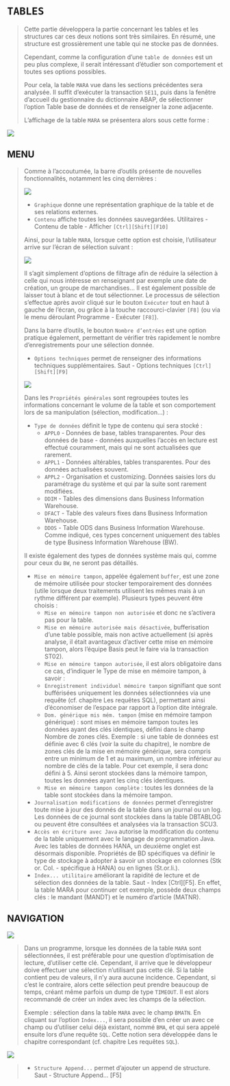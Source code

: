 # **`TABLES`**

> Cette partie développera la partie concernant les tables et les structures car ces deux notions sont très similaires. En résumé, une structure est grossièrement une table qui ne stocke pas de données.
>
> Cependant, comme la configuration d’une `table de données` est un peu plus complexe, il serait intéressant d’étudier son comportement et toutes ses options possibles.
>
> Pour cela, la table `MARA` vue dans les sections précédentes sera analysée. Il suffit d’exécuter la transaction `SE11`, puis dans la fenêtre d’accueil du gestionnaire du dictionnaire ABAP, de sélectionner l’option Table base de données et de renseigner la zone adjacente.
>
> L’affichage de la table `MARA` se présentera alors sous cette forme :

![](../00_Ressources/06_01_01.png)

## **MENU**

> Comme à l’accoutumée, la barre d’outils présente de nouvelles fonctionnalités, notamment les cinq dernières :
>
> ![](../00_Ressources/06_01_02.png)
>
> - `Graphique` donne une représentation graphique de la table et de ses relations externes.
> - `Contenu` affiche toutes les données sauvegardées. Utilitaires - Contenu de table - Afficher `[Ctrl][Shift][F10]`
>
> Ainsi, pour la table `MARA`, lorsque cette option est choisie, l’utilisateur arrive sur l’écran de sélection suivant :
>
> ![](../00_Ressources/06_01_03.png)
>
> Il s’agit simplement d’options de filtrage afin de réduire la sélection à celle qui nous intéresse en renseignant par exemple une date de création, un groupe de marchandises... Il est également possible de laisser tout à blanc et de tout sélectionner. Le processus de sélection s’effectue après avoir cliqué sur le bouton `Exécuter` tout en haut à gauche de l’écran, ou grâce à la touche raccourci-clavier `[F8]` (ou via le menu déroulant Programme - Exécuter `[F8]`).
>
> Dans la barre d’outils, le bouton `Nombre d’entrées` est une option pratique également, permettant de vérifier très rapidement le nombre d’enregistrements pour une sélection donnée.
>
> - `Options techniques` permet de renseigner des informations techniques supplémentaires. Saut - Options techniques `[Ctrl][Shift][F9]`
>
> ![](../00_Ressources/06_01_04.png)
>
> Dans les `Propriétés générales` sont regroupées toutes les informations concernant le volume de la table et son comportement lors de sa manipulation (sélection, modification...) :
>
> - `Type de données` définit le type de contenu qui sera stocké :
>   - `APPL0` - Données de base, tables transparentes. Pour des données de base - données auxquelles l’accès en lecture est effectué couramment, mais qui ne sont actualisées que rarement.
>   - `APPL1` - Données altérables, tables transparentes. Pour des données actualisées souvent.
>   - `APPL2` - Organisation et customizing. Données saisies lors du paramétrage du système et qui par la suite sont rarement modifiées.
>   - `DDIM` - Tables des dimensions dans Business Information Warehouse.
>   - `DFACT` - Table des valeurs fixes dans Business Information Warehouse.
>   - `DDOS` - Table ODS dans Business Information Warehouse. Comme indiqué, ces types concernent uniquement des tables de type Business Information Warehouse (BW).
>
> Il existe également des types de données système mais qui, comme pour ceux du `BW`, ne seront pas détaillés.
>
> - `Mise en mémoire tampon`, appelée également `buffer`, est une zone de mémoire utilisée pour stocker temporairement des données (utile lorsque deux traitements utilisent les mêmes mais à un rythme différent par exemple). Plusieurs types peuvent être choisis :
>   - `Mise en mémoire tampon non autorisée` et donc ne s’activera pas pour la table.
>   - `Mise en mémoire autorisée mais désactivée`, bufferisation d’une table possible, mais non active actuellement (si après analyse, il était avantageux d’activer cette mise en mémoire tampon, alors l’équipe Basis peut le faire via la transaction ST02).
>   - `Mise en mémoire tampon autorisée`, il est alors obligatoire dans ce cas, d’indiquer le Type de mise en mémoire tampon, à savoir :
>   - `Enregistrement individuel mémoire tampon` signifiant que sont bufférisées uniquement les données sélectionnées via une requête (cf. chapitre Les requêtes SQL), permettant ainsi d’économiser de l’espace par rapport à l’option dite intégrale.
>   - `Dom. générique mis mém. tampon` (mise en mémoire tampon générique) : sont mises en mémoire tampon toutes les données ayant des clés identiques, défini dans le champ Nombre de zones clés. Exemple : si une table de données est définie avec 6 clés (voir la suite du chapitre), le nombre de zones clés de la mise en mémoire générique, sera compris entre un minimum de 1 et au maximum, un nombre inférieur au nombre de clés de la table. Pour cet exemple, il sera donc défini à 5. Ainsi seront stockées dans la mémoire tampon, toutes les données ayant les cinq clés identiques.
>   - `Mise en mémoire tampon complète` : toutes les données de la table sont stockées dans la mémoire tampon.
> - `Journalisation modifications de données` permet d’enregistrer toute mise à jour des donnés de la table dans un journal ou un log. Les données de ce journal sont stockées dans la table DBTABLOG ou peuvent être consultées et analysées via la transaction SCU3.
> - `Accès en écriture avec Java` autorise la modification du contenu de la table uniquement avec le langage de programmation Java. Avec les tables de données HANA, un deuxième onglet est désormais disponible. Propriétés de BD spécifiques va définir le type de stockage à adopter à savoir un stockage en colonnes (Stk or. Col. - spécifique à HANA) ou en lignes (St.or.li.).
> - `Index... utilitaire` améliorant la rapidité de lecture et de sélection des données de la table. Saut - Index [Ctrl][F5]. En effet, la table MARA pour continuer cet exemple, possède deux champs clés : le mandant (MANDT) et le numéro d’article (MATNR).

## **NAVIGATION**

![](../00_Ressources/06_01_05.png)

> Dans un programme, lorsque les données de la table `MARA` sont sélectionnées, il est préférable pour une question d’optimisation de lecture, d’utiliser cette clé. Cependant, il arrive que le développeur doive effectuer une sélection n’utilisant pas cette clé. Si la table contient peu de valeurs, il n’y aura aucune incidence. Cependant, si c’est le contraire, alors cette sélection peut prendre beaucoup de temps, créant même parfois un dump de type `TIMEOUT`. Il est alors recommandé de créer un index avec les champs de la sélection.
>
> Exemple : sélection dans la table `MARA` avec le champ `BMATN`. En cliquant sur l’option `Index...`, il sera possible d’en créer un avec ce champ ou d’utiliser celui déjà existant, nommé `BMA`, et qui sera appelé ensuite lors d’une requête `SQL`. Cette notion sera développée dans le chapitre correspondant (cf. chapitre Les requêtes `SQL`).

![](../00_Ressources/06_01_06.png)

> - `Structure Append...` permet d’ajouter un append de structure. Saut - Structure Append... [F5]
